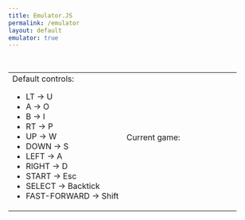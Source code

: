 ```yaml
---
title: Emulator.JS
permalink: /emulator
layout: default
emulator: true
---
```


<div style="max-width:100%; max-height:100%;">
  <div id="game"></div>
</div>
<br>
<table style="border: none;" width="100%">
  <tbody>
    <tr>
      <td width="50%">
        Default controls:
        <ul>
          <li>LT -> U</li>
          <li>A -> O</li>
          <li>B -> I</li>
          <li>RT -> P</li>
          <li>UP -> W</li>
          <li>DOWN -> S</li>
          <li>LEFT -> A</li>
          <li>RIGHT -> D</li>
          <li>START -> Esc</li>
          <li>SELECT -> Backtick</li>
          <li>FAST-FORWARD -> Shift</li>
        </ul>
      </td>
      <td width="50%">
        Current game:
        <ul id="gba-intake">
        </ul>
      </td>
    </tr>
  </tbody>
</table>
<script>
listGBA();
async function listGBA(){
  let gbaIntakeText = "";
  const response = await fetch("https://api.github.com/repos/arialhamed/static/contents/games/roms/gba");
  const all = await response.json();
  all.forEach(addToHTML);
  document.getElementById("gba-intake").innerHTML = gbaIntakeText;
  async function addToHTML(romDeets){
    gbaIntakeText += "<li><a href=\"/emulator?rom=" + romDeets["name"] + "\">" + romDeets["name"].slice(0, -4) + "</a></li>";
  }
}
// Read URL for EmulatorJS
const currentQuery = new URLSearchParams(window.location.search); 
const romName = currentQuery.get("rom");
// EmulatorJS
EJS_player = '#game';
EJS_core = romName.slice(-3);
// EJS_gameName = 'The Legend of Zelda - The Minish Cap';
EJS_color = '#222';
EJS_startOnLoaded = true;
EJS_Buttons = { playPause: false, restart: true, mute: false, settings: false, fullscreen: true, saveState: false, loadState: false, screenRecord: false, gamepad: true, cheat: false, volume: false, saveSavFiles: false, loadSavFiles: false, quickSave: false, quickLoad: false, screenshot: false, cacheManager: false };
EJS_pathtodata = 'https://cdn.jsdelivr.net/gh/EmulatorJS/EmulatorJS@latest/data/';
EJS_gameUrl = "https://raw.githubusercontent.com/arialhamed/static/main/games/roms/gba/" + romName;
EJS_biosUrl = "https://raw.githubusercontent.com/arialhamed/static/main/others/gba_bios.bin";
EJS_defaultControls = {
  0: {
    0: {'value' : 'i', 'value2' : 'BUTTON_2', 'keycode': '73'}, // B
    // 1: {'value' : '', 'value2' : '', 'keycode': ''}, // Y
    2: {'value' : '`', 'value2' : 'SELECT', 'keycode': '192'}, // SELECT
    3: {'value' : 'escape', 'value2' : 'START', 'keycode': '27'}, // START
    4: {'value' : 'w', 'value2' : 'LEFT_STICK_Y:-1', 'keycode': '87'}, // UP
    5: {'value' : 's', 'value2' : 'LEFT_STICK_Y:+1', 'keycode': '83'}, // DOWN
    6: {'value' : 'a', 'value2' : 'LEFT_STICK_X:-1', 'keycode': '65'}, // LEFT
    7: {'value' : 'd', 'value2' : 'LEFT_STICK_X:+1', 'keycode': '68'}, // RIGHT
    8: {'value' : 'o', 'value2' : 'BUTTON_3', 'keycode': '79'}, // A 
    // 9: {'value' : '', 'value2' : '', 'keycode': ''}, // X
    10: {'value' : 'u', 'value2' : 'LEFT_TOP_SHOULDER', 'keycode': '85'}, // L
    11: {'value' : 'p', 'value2' : 'RIGHT_TOP_SHOULDER', 'keycode': '80'}, // R
    24: {'value' : 'f2', 'value2' : '', 'keycode': '113'}, // QUICK SAVE
    25: {'value' : 'f3', 'value2' : '', 'keycode': '115'}, // QUICK LOAD
    27: {'value' : 'shift', 'value2' : '', 'keycode': '16'} // FAST
    // 28: {'value' : 'r', 'value2' : '', 'keycode': '82'} // SLOW
  },
  1: {},
  2: {},
  3: {}
}
</script>
<script src='https://cdn.jsdelivr.net/gh/EmulatorJS/EmulatorJS@latest/data/loader.js'></script>
